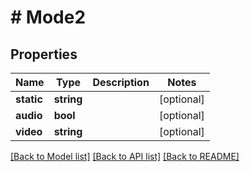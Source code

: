 # # Mode2

## Properties

Name | Type | Description | Notes
------------ | ------------- | ------------- | -------------
**static** | **string** |  | [optional]
**audio** | **bool** |  | [optional]
**video** | **string** |  | [optional]

[[Back to Model list]](../../README.md#models) [[Back to API list]](../../README.md#endpoints) [[Back to README]](../../README.md)
